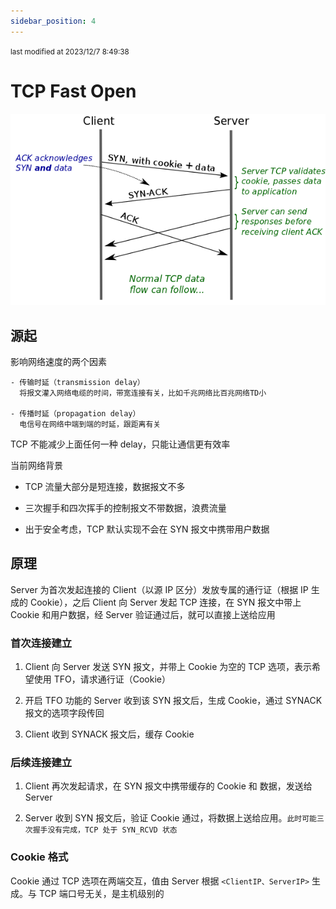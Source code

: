 ```yaml
---
sidebar_position: 4
---
```

    
<small color="#ccc">last modified at 2023/12/7 8:49:38</small>
# TCP Fast Open

![TFO](./assets/tfo.png)

## 源起

影响网络速度的两个因素

```text
- 传输时延（transmission delay）
  将报文灌入网络电缆的时间，带宽连接有关，比如千兆网络比百兆网络TD小

- 传播时延（propagation delay）
  电信号在网络中端到端的时延，跟距离有关
```

TCP 不能减少上面任何一种 delay，只能让通信更有效率

当前网络背景

- TCP 流量大部分是短连接，数据报文不多

- 三次握手和四次挥手的控制报文不带数据，浪费流量

- 出于安全考虑，TCP 默认实现不会在 SYN 报文中携带用户数据

## 原理

Server 为首次发起连接的 Client（以源 IP 区分）发放专属的通行证（根据 IP 生成的 Cookie），之后 Client 向 Server 发起 TCP 连接，在 SYN 报文中带上 Cookie 和用户数据，经 Server 验证通过后，就可以直接上送给应用

### 首次连接建立

1. Client 向 Server 发送 SYN 报文，并带上 Cookie 为空的 TCP 选项，表示希望使用 TFO，请求通行证（Cookie）

2. 开启 TFO 功能的 Server 收到该 SYN 报文后，生成 Cookie，通过 SYNACK 报文的选项字段传回

3. Client 收到 SYNACK 报文后，缓存 Cookie

### 后续连接建立

1. Client 再次发起请求，在 SYN 报文中携带缓存的 Cookie 和 数据，发送给 Server

2. Server 收到 SYN 报文后，验证 Cookie 通过，将数据上送给应用。`此时可能三次握手没有完成，TCP 处于 SYN_RCVD 状态`

### Cookie 格式

Cookie 通过 TCP 选项在两端交互，值由 Server 根据 `<ClientIP、ServerIP>` 生成。与 TCP 端口号无关，是主机级别的

      